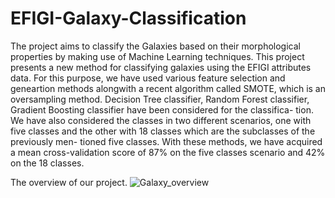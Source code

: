 # EFIGI-Galaxy-Classification
The project aims to classify the Galaxies based on their morphological properties
by making use of Machine Learning techniques. This project presents a new method
for classifying galaxies using the EFIGI attributes data. For this purpose, we have
used various feature selection and geneartion methods alongwith a recent algorithm
called SMOTE, which is an oversampling method. Decision Tree classifier, Random
Forest classifier, Gradient Boosting classifier have been considered for the classifica-
tion. We have also considered the classes in two different scenarios, one with five
classes and the other with 18 classes which are the subclasses of the previously men-
tioned five classes. With these methods, we have acquired a mean cross-validation
score of 87% on the five classes scenario and 42% on the 18 classes.

The overview of our project.
![Galaxy_overview](https://github.com/user-attachments/assets/9e3febfa-e018-4b7a-86be-1e00f22cc02b)
